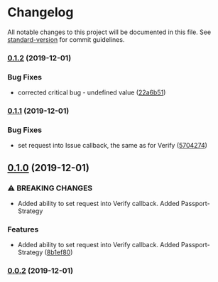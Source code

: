 # Changelog

All notable changes to this project will be documented in this file. See [standard-version](https://github.com/conventional-changelog/standard-version) for commit guidelines.

### [0.1.2](https://github.com/gospime/passport-remember-me/compare/v0.1.1...v0.1.2) (2019-12-01)


### Bug Fixes

* corrected critical bug - undefined value ([22a6b51](https://github.com/gospime/passport-remember-me/commit/22a6b518b4a4452868d5d5f7bfde9f9b10c23ec7))

### [0.1.1](https://github.com/gospime/passport-remember-me/compare/v0.1.0...v0.1.1) (2019-12-01)


### Bug Fixes

* set request into Issue callback, the same as for Verify ([5704274](https://github.com/gospime/passport-remember-me/commit/5704274d9c11b6a345e2e40b931052ff708cf916))

## [0.1.0](https://github.com/gospime/passport-remember-me/compare/v0.0.2...v0.1.0) (2019-12-01)


### ⚠ BREAKING CHANGES

* Added ability to set request into Verify callback. Added Passport-Strategy

### Features

* Added ability to set request into Verify callback. Added Passport-Strategy ([8b1ef80](https://github.com/gospime/passport-remember-me/commit/8b1ef80687d29860350239f9a0cfc984333d8291))

### [0.0.2](https://github.com/gospime/passport-remember-me/compare/v0.0.1...v0.0.2) (2019-12-01)
